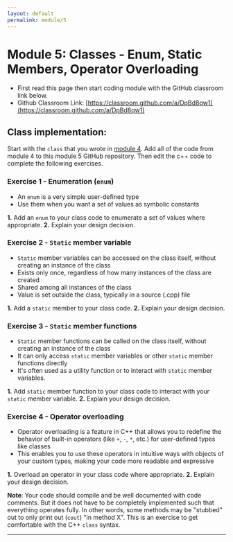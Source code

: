 ```yaml
---
layout: default
permalink: module/5
---
```


# Module 5: Classes - Enum, Static Members, Operator Overloading

* First read this page then start coding module with the GitHub classroom link below.
* Github Classroom Link: [https://classroom.github.com/a/DpBd8qw1](https://classroom.github.com/a/DpBd8qw1)


## Class implementation:

Start with the `class` that you wrote in [module 4](module/4). Add all of the code from module 4 to this module 5 GitHub repository. Then edit the c++ code to complete the following exercises.

### Exercise 1 - Enumeration (`enum`)
* An `enum` is a very simple user-defined type
* Use them when you want a set of values as symbolic constants

__1.__ Add an `enum` to your class code to enumerate a set of values where appropriate.
__2.__ Explain your design decision.


### Exercise 2 - `Static` member variable
* `Static` member variables can be accessed on the class itself, without creating an instance of the class
* Exists only once, regardless of how many instances of the class are created
* Shared among all instances of the class
* Value is set outside the class, typically in a source (.cpp) file

__1.__ Add a `static` member to your class code.
__2.__ Explain your design decision.

### Exercise 3 - `Static` member functions
* `Static` member functions can be called on the class itself, without creating an instance of the class
* It can only access `static` member variables or other `static` member functions directly
* It's often used as a utility function or to interact with `static` member variables.

__1.__ Add `static` member function to your class code to interact with your `static` member variable.
__2.__ Explain your design decision.

### Exercise 4 - Operator overloading
* Operator overloading is a feature in C++ that allows you to redefine the behavior of built-in operators (like `+`, `-`, `*`, etc.) for user-defined types like classes
* This enables you to use these operators in intuitive ways with objects of your custom types, making your code more readable and expressive

__1.__ Overload an operator in your class code where appropriate.
__2.__ Explain your design decision.

**Note**: Your code should compile and be well documented with code comments. But it does not have to be completely implemented such that everything operates fully.  In other words, some methods may be "stubbed" out to only print out (`cout`) "in method X".  This is an exercise to get comfortable with the C++ `class` syntax. 

---
